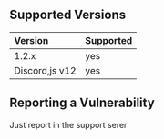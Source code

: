 

## Supported Versions

| Version | Supported |
| :--- | :--- |
| 1.2.x | yes |
| Discord,js v12 | yes |

## Reporting a Vulnerability

Just report in the support serer